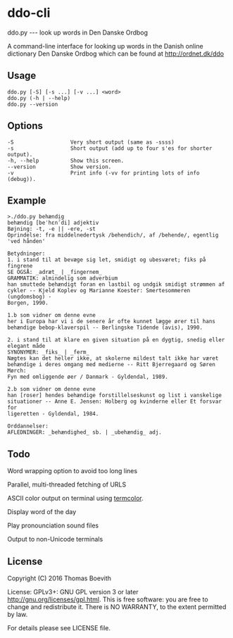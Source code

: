 # ddo-cli

ddo.py --- look up words in Den Danske Ordbog

A command-line interface for looking up words in the Danish online dictionary
Den Danske Ordbog which can be found at http://ordnet.dk/ddo

## Usage
    ddo.py [-S] [-s ...] [-v ...] <word>
    ddo.py (-h | --help)
    ddo.py --version

## Options
    -S                  Very short output (same as -ssss)
    -s                  Short output (add up to four s'es for shorter output).
    -h, --help          Show this screen.
    --version           Show version.
    -v                  Print info (-vv for printing lots of info (debug)).

## Example
    >./ddo.py behændig
    behændig [beˈhεnˀdi] adjektiv
    Bøjning: -t, -e || -ere, -st
    Oprindelse: fra middelnedertysk /behendich/, af /behende/, egentlig 'ved hånden'

    Betydninger:
    1. i stand til at bevæge sig let, smidigt og ubesværet; fiks på fingrene
    SE OGSÅ: _adræt_ | _fingernem_
    GRAMMATIK: almindelig som adverbium
    han smuttede behændigt foran en lastbil og undgik smidigt strømmen af
    cykler -- Kjeld Koplev og Marianne Koester: Smertesommeren (ungdomsbog) -
    Borgen, 1990.

    1.b som vidner om denne evne
    her i Europa har vi i de senere år ofte kunnet lægge ører til hans
    behændige bebop-klaverspil -- Berlingske Tidende (avis), 1990.

    2. i stand til at klare en given situation på en dygtig, snedig eller elegant måde
    SYNONYMER: _fiks_ | _ferm_
    Nægtes kan det heller ikke, at skolerne mildest talt ikke har været
    behændige i deres omgang med medierne -- Ritt Bjerregaard og Søren Mørch:
    Fyn med omliggende øer / Danmark - Gyldendal, 1989.

    2.b som vidner om denne evne
    han [roser] hendes behændige forstillelseskunst og list i vanskelige
    situationer -- Anne E. Jensen: Holberg og kvinderne eller Et forsvar for
    ligeretten - Gyldendal, 1984.

    Orddannelser:
    AFLEDNINGER: _behændighed_ sb. | _ubehændig_ adj.

## Todo

Word wrapping option to avoid too long lines

Parallel, multi-threaded fetching of URLS

ASCII color output on terminal using
[termcolor](https://pypi.python.org/pypi/termcolor).

Display word of the day

Play pronounciation sound files

Output to non-Unicode terminals

## License
Copyright (C) 2016 Thomas Boevith

License: GPLv3+: GNU GPL version 3 or later <http://gnu.org/licenses/gpl.html>.
This is free software: you are free to change and redistribute it. There is NO
WARRANTY, to the extent permitted by law.

For details please see LICENSE file.

